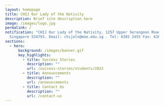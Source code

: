 ```yaml
---
layout: homepage
title: CHIJ Our Lady of the Nativity
description: Brief site description here
image: /images/logo.jpg
permalink: /
notification: "CHIJ Our Lady of the Nativity, 1257 Upper Serangoon Road,
  Singapore 534793. Email: chijoln@moe.edu.sg . Tel: 6385 2455 Fax: 6385 2012"
sections:
  - hero:
      background: /images/banner.gif
      key_highlights:
        - title: Success Stories
          description: ""
          url: /success-stories/students/2022
        - title: Announcements
          description: ""
          url: /announcements
        - title: Contact Us
          description: ""
          url: /contact-us
---
```

